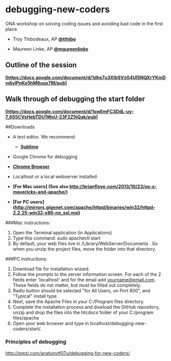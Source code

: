 debugging-new-coders
====================
ONA workshop  on solving coding issues and avoiding bad code in the first place.

* Troy Thibodeaux, AP
   **[@tthibo](http://www.twitter.com/@tthibo)**
  
* Maureen Linke, AP
   **[@maureenlinke](http://www.twitter.com/maureenlinke)**

 ## Outline of the session
**[https://docs.google.com/document/d/1dhs7u3XIbSVzG4UI5NQXrYKmDvdjylPnKo5hM8uux7M/pub]**

## Walk through of debugging the start folder
**[https://docs.google.com/document/d/1swEmFC3DdL-uy-7_6S5CVsHebTDU1WoU-23F2Z5iQak/pub]**

##Downloads
* A text editor. We recommend:
  * **[Sublime](http://www.sublimetext.com/download)**
  
* Google Chrome for debugging
 * **[Chrome Browser](https://www.google.com/chrome/browser/)**
  
* Localhost or a local webserver installed
 * **[For Mac users] (See also http://brianflove.com/2013/10/23/os-x-mavericks-and-apache/)**
 * **[For PC users] (http://mirrors.gigenet.com/apache/httpd/binaries/win32/httpd-2.2.25-win32-x86-no_ssl.msi)**

 ###Mac instructions: 
1. Open the Terminal application (in Applications)
2. Type this command: sudo apachectl start
3. By default, your web files live in /Library/WebServer/Documents . So when you unzip the project files, move the folder into that directory.
 
 ###PC instructions:
1. Download file for installation wizard.
2. Follow the prompts to the server information screen. For each of the 2 fields enter 'localhost' and for the email add yourname@email.com. These fields do not matter, but must be filled out completely.
3. Radio button should be selected "for All Users, on Port 800", and "Typical" install type.
4. Next, save the Apache Files in your C:/Program files directory.
5.   Complete the installation process and dowload the GitHub repository, unzip and drop the files into the htcdocs folder of your C:/program files/apache
6.   Open your web browser and type in localhost/debugging-new-coders/start/. 

### Principles of debugging
http://prezi.com/anatunvtf07u/debugging-for-new-coders/
